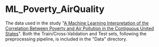 ﻿# ML_Poverty_AirQuality
The data used in the study "[A Machine Learning Interpretation of the Correlation Between Poverty and Air Pollution in the Contiguous United States](https://www.nature.com/articles/s41598-025-87150-0)". Both the Train/Cross-Validation and Test sets, following the preprocessing pipeline, is included in  the "Data" directory.
